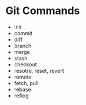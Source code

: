 # Git Commands

- init
- commit
- diff
- branch
- merge
- stash
- checkout
- resotre, reset, revert
- remote
- fetch, pull
- rebase
- reflog